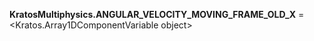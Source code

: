 **KratosMultiphysics.ANGULAR_VELOCITY_MOVING_FRAME_OLD_X** =
<Kratos.Array1DComponentVariable object>

